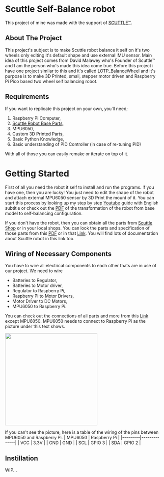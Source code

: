 # Scuttle Self-Balance robot
This project of mine was made with the support of [SCUTTLE™](https://www.scuttlerobot.org/). 

## About The Project
This project's subject is to make Scuttle robot balance it self on it's two wheels only editing it's default shape and use external IMU sensor. Main idea of this project comes from David Malawey who's Founder of Scuttle™ and I am the person who's made this idea come true. Before this project i have one project similar to this and it's called [LOTP_BalanceWheel](https://github.com/SMDHuman/BalanceWheel) and it's purpose is to make 3D Printed, small, stepper motor driven and Raspberry Pi Pico based two wheel self balancing robot.

## Requirements 
If you want to replicate this project on your own, you'll need;
1. Raspberry Pi Computer,
2. [Scuttle Robot Base Parts](https://github.com/SMDHuman/ScuttleBalancingRobot/blob/main/docs/Item%20Links%2020230606.pdf),
3. MPU6050,
4. Custom 3D Printed Parts,
5. Basic Python Knowledge,
6. Basic understanding of PID Controller (in case of re-tuning PID)

With all of those you can easily remake or iterate on top of it. 

# Getting Started
First of all you need the robot it self to install and run the programs. If you have one, then you are lucky! You just need to edit the shape of the robot and attach external MPU6050 sensor by 3D Print the mount of it. You can start this process by looking up my step by step [Youtube](https://youtu.be/XI1HBQYeNek) guide with English subtitle or check out the [PDF](https://github.com/SMDHuman/ScuttleBalancingRobot/blob/main/docs/Self%20Balanced%20Robot%20Transformation.pdf) of the transformation of the robot from base model to self-balancing configuration.

If you don't have the robot, then you can obtain all the parts from [Scuttle Shop](https://www.scuttlerobot.org/shop/) or in your local shops. You can look the parts and specification of those parts from this [PDF](https://github.com/SMDHuman/ScuttleBalancingRobot/blob/main/docs/Item%20Links%2020230606.pdf) or in that [Link](https://www.scuttlerobot.org/resources/). You will find lots of documentation about Scuttle robot in this link too.

## Wiring of Necessary Components
You have to wire all electrical components to each other thats are in use of our project. We need to wire
* Batteries to Regulator,
* Batteries to Motor driver,
* Regulator to Raspberry Pi,
* Raspberry Pi to Motor Drivers,
* Motor Driver to DC Motors,
* MPU6050 to Raspberry Pi.

You can check out the connections of all parts and more from this [Link](https://www.scuttlerobot.org/resource/guide/wiring-guide/) except MPU6050. MPU6050 needs to connect to Raspberry Pi as the picture under this text shows.

<img src="https://github.com/SMDHuman/ScuttleBalancingRobot/blob/main/images/Raspbery%20Pi%20to%20MPU6050.jpeg"  width="300">

If you can't see the picture, here is a table of the wiring of the pins between MPU6050 and Raspberry Pi.
| MPU6050 | Raspberry Pi |
|---------|--------------|
| VCC     | 3.3V         |
| GND     | GND          |
| SCL     | GPIO 3       |
| SDA     | GPIO 2       |

## Instillation 
WIP...
